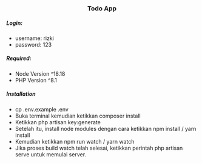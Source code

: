<h3 align="center">Todo App</h3>

<h5>Login: </h5>
<ul>
  <li>username: rizki</li>
  <li>password: 123</li>
</ul>

<h5>Required: </h5>
<ul>
  <li>Node Version ^18.18</li>
  <li>PHP Version ^8.1</li>
</ul>

<h5>Installation</h5>
<ul>
  <li>cp .env.example .env</li>
  <li>Buka terminal kemudian ketikkan composer install</li>
  <li>Ketikkan php artisan key:generate</li>
  <li>Setelah itu, install node modules dengan cara ketikkan npm install / yarn install</li>
  <li>Kemudian ketikkan npm run watch / yarn watch</li>
  <li>Jika proses build watch telah selesai, ketikkan perintah php artisan serve untuk memulai server.</li>
</ul>
